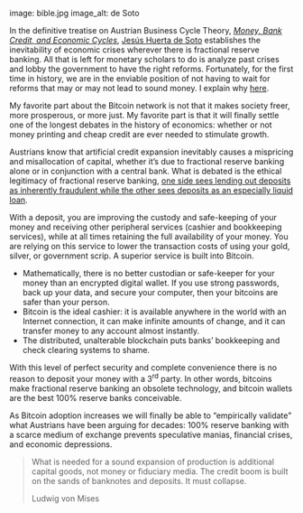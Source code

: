 image: bible.jpg
image_alt: de Soto

In the definitive treatise on Austrian Business Cycle Theory, [_Money, Bank Credit, and Economic Cycles_](http://mises.org/books/desoto.pdf), [Jesús Huerta de Soto](http://www.jesushuertadesoto.com/) establishes the inevitability of economic crises wherever there is fractional reserve banking. All that is left for monetary scholars to do is analyze past crises and lobby the government to have the right reforms. Fortunately, for the first time in history, we are in the enviable position of not having to wait for reforms that may or may not lead to sound money. I explain why [here](/mempool/end-the-fed-hoard-bitcoins "End the Fed: Hoard Bitcoins").

My favorite part about the Bitcoin network is not that it makes society freer, more prosperous, or more just. My favorite part is that it will finally settle one of the longest debates in the history of economics: whether or not money printing and cheap credit are ever needed to stimulate growth.

Austrians know that artificial credit expansion inevitably causes a mispricing and misallocation of capital, whether it’s due to fractional reserve banking alone or in conjunction with a central bank. What is debated is the ethical legitimacy of fractional reserve banking, [one side sees lending out deposits as inherently fraudulent while the other sees deposits as an especially liquid loan](http://themisescircle.org/blog/2012/10/23/austrian-banking-showdown/ "Austrian Banking Showdown").

With a deposit, you are improving the custody and safe-keeping of your money and receiving other peripheral services (cashier and bookkeeping services), while at all times retaining the full availability of your money. You are relying on this service to lower the transaction costs of using your gold, silver, or government scrip. A superior service is built into Bitcoin.

* Mathematically, there is no better custodian or safe-keeper for your money than an encrypted digital wallet. If you use strong passwords, back up your data, and secure your computer, then your bitcoins are safer than your person.
* Bitcoin is the ideal cashier: it is available anywhere in the world with an Internet connection, it can make infinite amounts of change, and it can transfer money to any account almost instantly.
* The distributed, unalterable blockchain puts banks’ bookkeeping and check clearing systems to shame.

With this level of perfect security and complete convenience there is no reason to deposit your money with a 3<sup>rd</sup> party. In other words, bitcoins make fractional reserve banking an obsolete technology, and bitcoin wallets are the best 100% reserve banks conceivable.

As Bitcoin adoption increases we will finally be able to “empirically validate" what Austrians have been arguing for decades: 100% reserve banking with a scarce medium of exchange prevents speculative manias, financial crises, and economic depressions.

> What is needed for a sound expansion of production is additional capital goods, not money or fiduciary media. The credit boom is built on the sands of banknotes and deposits. It must collapse.
>
> <footer class="blockquote-footer">Ludwig von Mises</footer>
